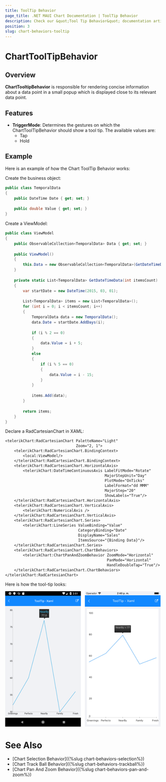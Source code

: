 ```yaml
---
title: ToolTip Behavior
page_title: .NET MAUI Chart Documentation | ToolTip Behavior
description: Check our &quot;Tool Tip Behavior&quot; documentation article for Telerik Chart for .NET MAUI
position: 3
slug: chart-behaviors-tooltip
---
```


# ChartToolTipBehavior

## Overview

**ChartTooltipBehavior** is responsible for rendering concise information about a data point in a small popup which is displayed close to its relevant data point.

## Features

- **TriggerMode**: Determines the gestures on which the ChartToolTipBehavior should show a tool tip. The available values are:
	- Tap
	- Hold

## Example

Here is an example of how the Chart ToolTip Behavior works:

Create the business object:

```C#
public class TemporalData
{
    public DateTime Date { get; set; }

    public double Value { get; set; }
}
```

Create a ViewModel:

```C#
public class ViewModel
{
    public ObservableCollection<TemporalData> Data { get; set; }

    public ViewModel()
    {
        this.Data = new ObservableCollection<TemporalData>(GetDateTimeData(200));
    }

    private static List<TemporalData> GetDateTimeData(int itemsCount)
    {
        var startDate = new DateTime(2015, 03, 01);

        List<TemporalData> items = new List<TemporalData>();
        for (int i = 0; i < itemsCount; i++)
        {
            TemporalData data = new TemporalData();
            data.Date = startDate.AddDays(i);

            if (i % 2 == 0)
            {
                data.Value = i + 5;
            }
            else
            {
                if (i % 5 == 0)
                {
                    data.Value = i - 15;
                }
            }

            items.Add(data);
        }

        return items;
    }
}
```

Declare a RadCartesianChart in XAML:

```XAML
<telerikChart:RadCartesianChart PaletteName="Light"
                                Zoom="2, 1">
    <telerikChart:RadCartesianChart.BindingContext>
        <local:ViewModel/>
    </telerikChart:RadCartesianChart.BindingContext>
    <telerikChart:RadCartesianChart.HorizontalAxis>
        <telerikChart:DateTimeContinuousAxis LabelFitMode="Rotate"
                                             MajorStepUnit="Day"
                                             PlotMode="OnTicks"
                                             LabelFormat="dd MMM"
                                             MajorStep="20"
                                             ShowLabels="True"/>
    </telerikChart:RadCartesianChart.HorizontalAxis>
    <telerikChart:RadCartesianChart.VerticalAxis>
        <telerikChart:NumericalAxis />
    </telerikChart:RadCartesianChart.VerticalAxis>
    <telerikChart:RadCartesianChart.Series>
        <telerikChart:LineSeries ValueBinding="Value"
                                 CategoryBinding="Date"
                                 DisplayName="Sales"
                                 ItemsSource="{Binding Data}"/>
    </telerikChart:RadCartesianChart.Series>
    <telerikChart:RadCartesianChart.ChartBehaviors>
        <telerikChart:ChartPanAndZoomBehavior ZoomMode="Horizontal" 
                                              PanMode="Horizontal" 
                                              HandleDoubleTap="True"/>
    </telerikChart:RadCartesianChart.ChartBehaviors>
</telerikChart:RadCartesianChart>
```

Here is how the tool-tip looks:

![Chart Tooltip Behavior](images/chart-behaviors-tooltip.png)

# See Also

- [Chart Selection Behavior]({%slug chart-behaviors-selection%})
- [Chart Track Ball Behavior]({%slug chart-behaviors-trackball%})
- [Chart Pan And Zoom Behavior]({%slug chart-behaviors-pan-and-zoom%})
